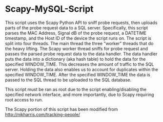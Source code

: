 # Scapy-MySQL-Script

This script uses the Scapy Python API to sniff probe requests, then uploads parts of the probe request data to a SQL server. Specifically, this script parses the MAC Address, Signal dB of the probe request, a DATETIME timestamp, and the Host ID of the device the script runs on. The script is split into four threads. The main thread the three "worker" threads that do the	heavy lifting. The Scapy worker thread sniffs for probe request and passes the parsed probe request data to the data handler. The data handler	puts the data into a dictionary (aka hash table) to hold the data for	the specified WINDOW_TIME. This decreases the amount of traffic to the SQL server. Holding the data also enables us to account for duplicates within the specified WINDOW_TIME. After the specified WINDOW_TIME the	data is passed to the SQL thread to be uploaded to the SQL database.

This script must be ran as root due to the script enabling/disabling the specified network interface, and more importantly, due to Scapy requiring root access to run.

The Scapy portion of this script has been modified from http://nikharris.com/tracking-people/
